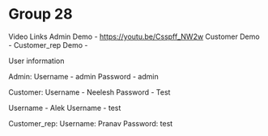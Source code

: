 # Group 28

Video Links
Admin Demo - https://youtu.be/Csspff_NW2w
Customer Demo - 
Customer_rep Demo - 

User information

Admin:
Username - admin
Password - admin

Customer: 
Username - Neelesh
Password - Test

Username - Alek
Username - test

Customer_rep:
Username: Pranav
Password: test


